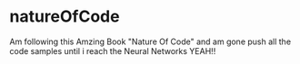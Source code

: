 # natureOfCode
Am following this Amzing Book "Nature Of Code" and am gone push all the code samples until i reach the Neural Networks YEAH!!
